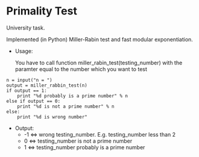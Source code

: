 Primality Test
===============
University task.

Implemented (in Python) Miller-Rabin test and fast modular exponentiation.

- Usage:

	You have to call function miller_rabin_test(testing_number) with the paramter equal to the number which you want to test
```
n = input("n = ")
output = miller_rabbin_test(n)
if output == 1:
	print "%d probably is a prime number" % n
else if output == 0:
	print "%d is not a prime number" % n
else:
	print "%d is wrong number"
```
- Output:
	- -1 	<=> wrong testing_number. E.g. testing_number less than 2
	- 0 	<=> testing_number is not a prime number
	- 1 	<=> testing_number probably is a prime number
